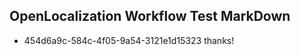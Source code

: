 ## OpenLocalization Workflow Test MarkDown
* 454d6a9c-584c-4f05-9a54-3121e1d15323 
thanks!<!--HONumber=Mar16_HO1-->
